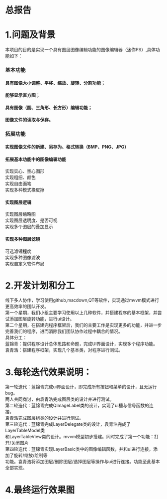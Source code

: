 总报告
=============

# 1.问题及背景

本项目的目的是实现一个具有图层图像编辑功能的图像编辑器（迷你PS）,具体功能如下：
### 基本功能<br>
#### 具有图像大小调整、平移、缩放、旋转、分割功能；<br>
#### 能够显示直方图；<br>
#### 具有图像（圆、三角形、长方形）编辑功能；<br>
#### 图像文件的读取与保存。<br>

### 拓展功能<br>
#### 实现图像文件的新建、另存为、格式转换（BMP、PNG、JPG）<br>

#### 拓展基本功能中的图像编辑功能<br>
实现实心、空心图形<br>
实现粗细、颜色<br>
实现自由画笔<br>
实现多种模式橡皮擦<br>

#### 实现图层逻辑<br>
实现图层缩略图<br>
实现图层透明度、是否可视<br>
实现多个图层的叠加显示<br>

#### 实现多种图层滤镜<br>
可选滤镜程度<br>
实现多种图像滤波<br>
实现自定义软件布局<br>

# 2.开发计划和分工
线下多人协作，学习使用github,macdown,QT等软件，实现通过mvvm模式进行更高效率的团队开发。<br>
第一个星期，我们小组主要学习使用以上几种软件，并搭建程序的基本框架，并尝试添加图层旋转功能，进行ui设计。<br>
第二个星期，在搭建完程序框架后，我们的主要工作是实现更多的功能，并进一步完善我们的程序，进而消除我们团队协作过程中耦合的情况。<br>
具体分工： <br>
蓝锦青：提供程序设计总体思路和命题，完成UI界面设计，实现多个程序功能。<br>
袁青浩：搭建程序框架，实现几个基本类，对程序进行测试。<br>


# 3.每轮迭代效果说明：
第一轮迭代：蓝锦青完成ui界面设计，即完成所有按钮和菜单的设计，且无运行bug。<br>
两人共同商讨，由袁青浩完成图层类的设计并进行测试。<br>
第二轮迭代：蓝锦青完成QImageLabel类的设计，实现了ui槽与信号函数的连接，<br>
袁青浩完成图层组类的设计并进行测试。<br>
第三轮迭代：蓝锦青完成LayerDelegate类的设计，袁青浩完成了LayerTableModel类<br>
和LayerTableView类的设计。mvvm模型初步搭建。同时完成了第一个功能：打开/关闭图片<br>
第四轮迭代：蓝锦青实现LayerBasic类中的图像编辑函数，并和ui进行连接，添加了旋转/缩放/绘制等<br>
功能。袁青浩将添加图层/删除图层/选择图层等操作与ui进行连接。功能至此基本全部实现。<br>

# 4.最终运行效果图

